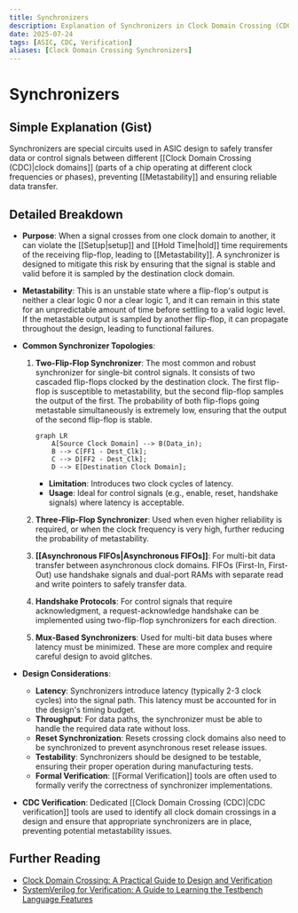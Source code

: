 ```yaml
---
title: Synchronizers
description: Explanation of Synchronizers in Clock Domain Crossing (CDC).
date: 2025-07-24
tags: [ASIC, CDC, Verification]
aliases: [Clock Domain Crossing Synchronizers]
---
```


# Synchronizers

## Simple Explanation (Gist)
Synchronizers are special circuits used in ASIC design to safely transfer data or control signals between different [[Clock Domain Crossing (CDC)|clock domains]] (parts of a chip operating at different clock frequencies or phases), preventing [[Metastability]] and ensuring reliable data transfer.

## Detailed Breakdown

*   **Purpose**: When a signal crosses from one clock domain to another, it can violate the [[Setup|setup]] and [[Hold Time|hold]] time requirements of the receiving flip-flop, leading to [[Metastability]]. A synchronizer is designed to mitigate this risk by ensuring that the signal is stable and valid before it is sampled by the destination clock domain.

*   **Metastability**: This is an unstable state where a flip-flop's output is neither a clear logic 0 nor a clear logic 1, and it can remain in this state for an unpredictable amount of time before settling to a valid logic level. If the metastable output is sampled by another flip-flop, it can propagate throughout the design, leading to functional failures.

*   **Common Synchronizer Topologies**:
    1.  **Two-Flip-Flop Synchronizer**: The most common and robust synchronizer for single-bit control signals. It consists of two cascaded flip-flops clocked by the destination clock. The first flip-flop is susceptible to metastability, but the second flip-flop samples the output of the first. The probability of both flip-flops going metastable simultaneously is extremely low, ensuring that the output of the second flip-flop is stable.
        ```mermaid
        graph LR
            A[Source Clock Domain] --> B(Data_in);
            B --> C[FF1 - Dest_Clk];
            C --> D[FF2 - Dest_Clk];
            D --> E[Destination Clock Domain];
        ```
        *   **Limitation**: Introduces two clock cycles of latency.
        *   **Usage**: Ideal for control signals (e.g., enable, reset, handshake signals) where latency is acceptable.

    2.  **Three-Flip-Flop Synchronizer**: Used when even higher reliability is required, or when the clock frequency is very high, further reducing the probability of metastability.

    3.  **[[Asynchronous FIFOs|Asynchronous FIFOs]]**: For multi-bit data transfer between asynchronous clock domains. FIFOs (First-In, First-Out) use handshake signals and dual-port RAMs with separate read and write pointers to safely transfer data.

    4.  **Handshake Protocols**: For control signals that require acknowledgment, a request-acknowledge handshake can be implemented using two-flip-flop synchronizers for each direction.

    5.  **Mux-Based Synchronizers**: Used for multi-bit data buses where latency must be minimized. These are more complex and require careful design to avoid glitches.

*   **Design Considerations**:
    *   **Latency**: Synchronizers introduce latency (typically 2-3 clock cycles) into the signal path. This latency must be accounted for in the design's timing budget.
    *   **Throughput**: For data paths, the synchronizer must be able to handle the required data rate without loss.
    *   **Reset Synchronization**: Resets crossing clock domains also need to be synchronized to prevent asynchronous reset release issues.
    *   **Testability**: Synchronizers should be designed to be testable, ensuring their proper operation during manufacturing tests.
    *   **Formal Verification**: [[Formal Verification]] tools are often used to formally verify the correctness of synchronizer implementations.

*   **CDC Verification**: Dedicated [[Clock Domain Crossing (CDC)|CDC verification]] tools are used to identify all clock domain crossings in a design and ensure that appropriate synchronizers are in place, preventing potential metastability issues.

## Further Reading

*   [Clock Domain Crossing: A Practical Guide to Design and Verification](https://www.amazon.com/Clock-Domain-Crossing-Practical-Verification/dp/0123742920)
*   [SystemVerilog for Verification: A Guide to Learning the Testbench Language Features](https://www.amazon.com/SystemVerilog-Verification-Learning-Testbench-Language/dp/0137046318)
